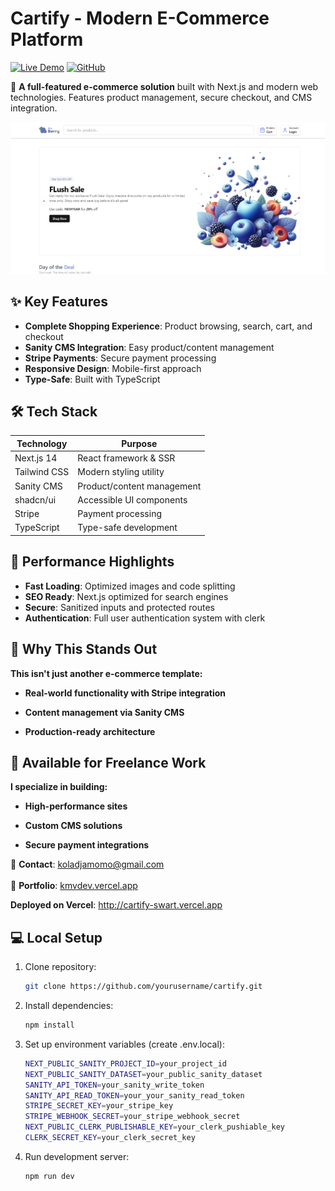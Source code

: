 # Cartify - Modern E-Commerce Platform

[![Live Demo](https://img.shields.io/badge/View_Demo-Vercel-%23007acc?style=for-the-badge&logo=vercel)](https://cartify-swart.vercel.app)
[![GitHub](https://img.shields.io/badge/Source_Code-GitHub-black?style=for-the-badge&logo=github)](https://github.com/KMV531/cartify)

🚀 **A full-featured e-commerce solution** built with Next.js and modern web technologies. Features product management, secure checkout, and CMS integration.

![Cartify Screenshot](./public/screenshot.png)

## ✨ Key Features

- **Complete Shopping Experience**: Product browsing, search, cart, and checkout
- **Sanity CMS Integration**: Easy product/content management
- **Stripe Payments**: Secure payment processing
- **Responsive Design**: Mobile-first approach
- **Type-Safe**: Built with TypeScript

## 🛠️ Tech Stack

| Technology       | Purpose                          |
|------------------|----------------------------------|
| Next.js 14       | React framework & SSR            |
| Tailwind CSS     | Modern styling utility           |
| Sanity CMS       | Product/content management       |
| shadcn/ui        | Accessible UI components         |
| Stripe           | Payment processing               |
| TypeScript       | Type-safe development            |

## 🚀 Performance Highlights

- **Fast Loading**: Optimized images and code splitting
- **SEO Ready**: Next.js optimized for search engines
- **Secure**: Sanitized inputs and protected routes
- **Authentication**: Full user authentication system with clerk

## 🌟 Why This Stands Out
**This isn't just another e-commerce template:**

- **Real-world functionality with Stripe integration**

- **Content management via Sanity CMS**

- **Production-ready architecture**

## 🤝 Available for Freelance Work

**I specialize in building:**

- **High-performance sites**

- **Custom CMS solutions**

- **Secure payment integrations**

📩 **Contact**: koladjamomo@gmail.com <br /> <br />
🔗 **Portfolio**: [kmvdev.vercel.app](http://kmvdev.vercel.app)

**Deployed on Vercel**: http://cartify-swart.vercel.app

## 💻 Local Setup

1. Clone repository:
   ```bash
   git clone https://github.com/yourusername/cartify.git
   
2. Install dependencies:
   ```bash
   npm install

3. Set up environment variables (create .env.local):
   ```bash
   NEXT_PUBLIC_SANITY_PROJECT_ID=your_project_id
   NEXT_PUBLIC_SANITY_DATASET=your_public_sanity_dataset
   SANITY_API_TOKEN=your_sanity_write_token
   SANITY_API_READ_TOKEN=your_your_sanity_read_token
   STRIPE_SECRET_KEY=your_stripe_key
   STRIPE_WEBHOOK_SECRET=your_stripe_webhook_secret
   NEXT_PUBLIC_CLERK_PUBLISHABLE_KEY=your_clerk_pushiable_key
   CLERK_SECRET_KEY=your_clerk_secret_key

4. Run development server:
   ```bash
   npm run dev
